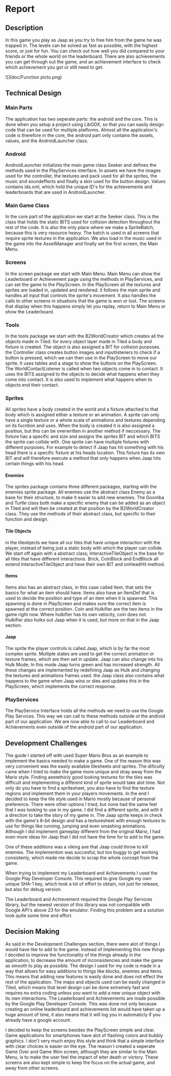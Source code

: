 # Report

## Description
In this game you play as Jaap as you try to free him from the game he was trapped in.
The levels can be solved as fast as possible, with the highest score, or just for fun.
You can check out how well you did compared to your friends or the whole world on the leaderboard.
There are also achievements you can get through out the game, and an achievement interface to check which achievement you got or still need to get.

![](doc/Function picto.png)

## Technical Design

### Main Parts
The application has two seperate parts: the android and the core.
This is done when you setup a project using LibGDX, so that you can easily design code that can be used for multiple platforms.
Almost all the application's code is therefore in the core, the android part only contains the assets, values, and the AndroidLauncher class.

### Android
AndroidLauncher initializes the main game class Seeker and defines the methods used in the PlayServices interface.
In assets we have the images used for the controller, the textures and pack used for all the sprites, the music and soundeffects and finally a skin used for the button design.
Values contains ids.xml, which hold the unique ID's for the achievements and leaderboards that are used in AndroidLauncher.

### Main Game Class
In the core part of the application we start at the Seeker class.
This is the class that holds the static BITS used for collision detection throughout the rest of the code.
It is also the only place where we make a SpriteBatch, because this is very resource heavy.
The batch is used in all screens that require sprite textures in the application.
We also load in the music used in the game into the AssetManager and finally set the first screen, the Main Menu.

### Screens
In the screen package we start with Main Menu. Main Menu can show the Leaderboard or Achievement page using the methods in PlayServices, and can set the game to the PlayScreen.
In the PlayScreen all the textures and sprites are loaded in, updated and rendered. it follows the main sprite and handles all input that controls the sprite's movement. It also handles the calls to other screens in situations that the game is won or lost.
The screens that display when this happens simply let you replay, return to Main Menu or show the Leaderboard.

### Tools
In the tools package we start with the B2WorldCreator which creates all the objects made in Tiled. for every object layer made in Tiled a body and fixture is created. The object is also assigned a BIT for collision purposes.
the Controller class creates button images and inputlisteners to check if a button is pressed, which we can then use in the PlayScreen to move our sprite. It uses tables and a stage to show the buttons on the PlayScreen.
The WorldContactListener is called when two objects come in to contact. It uses the BITS assigned to the objects to decide what happens when they come into contact. It is also used to implement what happens when to objects end their contact.

### Sprites
All sprites have a body created in the world and a fixture attached to that body which is assigned either a texture or an animation.
A sprite can only have a single texture or a whole scala of animations and textures depending on its fucntion and uses. When the body is created it is also assigned a position, but this can be overwritten in another method if neccessary. The fixture has a specific and size and assigns the sprites BIT and which BITS the sprite can collide with. One sprite can have multiple fixtures with different purposes. For example to detect if Jaap has hit something with his head there is a specific fixture at his heads location. This fixture has its own BIT and will therefore execute a method that only happens when Jaap hits certain things with his head.

#### Enemies
The sprites package contains three different packages, starting with the enemies sprite package.
All enemies use the abstract class Enemy as a base for their structure, to make it easier to add new enemies.
The Goomba and Turtle class both make a specific enemy that can be added as an object in Tiled and will then be created at that position by the B2WorldCreator class. They use the methods of their abstract class, but specific to their function and design.

#### Tile Objects
in the tileobjects we have all our tiles that have unique interaction with the player, instead of being just a static body with which the player can collide. We start off again with a abstract class; InteractiveTileObject is the base for all tiles that have different interactions. Brick, CoinBlock and EndBlock all extend InteractiveTileObject and have their own BIT and onHeadHit method.

#### Items
Items also has an abstract class, in this case called Item, that sets the basics for what an item should have. Items also have an ItemDef that is used to decide the position and type of an item when it is spawned. This spawning is done in PlayScreen and makes sure the correct item is spawned at the correct position. Coin and Hulkifier are the two items in the game right now. Where hulkifier has its own velocity, coin does not. Hulkifier also hulks out Jaap when it is used, but more on that in the Jaap section.

#### Jaap
The sprite the player controls is called Jaap, which is by far the most complex sprite. Multiple states are used to get the correct animation or texture frames, which are then set in update. Jaap can also change into his Hulk Mode; In this mode Jaap turns green and has increased strength. All these changes are implemented by redefining Jaap as Hulk and changing the textures and animations frames used. the Jaap class also contains what happens to the game when Jaap wins or dies and updates this in the PlayScreen, which implements the correct response.

### PlayServices
The PlayService Interface holds all the methods we need to use the Google Play Services. This way we can call to these methods outside ot the android part of our application. We are now able to call to our Leaderboard and Achievements even outside of the android part of our application.

## Development Challenges
The guide I started off with used Super Mario Bros as an example to implement the basics needed to make a game. One of the reason this was very convenient was the easily available tilesheets and sprites. The dificulty came when I tried to make the game more unique and stray away from the Mario style. Finding aestethicly good looking textures for the tiles was difficult and implementing a different kind of sprite would take alot time. Not only do you have to find a spritesheet, you also have to find the texture regions and implement them in your players movements. In the end I decided to keep the tile style used in Mario mostly because of personal preference. There were other options I tried, but none had the same feel that I was looking to use in my game. I did find a different sprite, and with it a direction to take the story of my game in. The Jaap sprite keeps in check with the game's 8-bit design and has a texturesheet with enough textures to use for things like running, jumping and even smashing animations. Although I did implement gameplay different from the original Mario, I had even more ideas for Jaap that I did not have the time for to add to the game.

One of these additions was a viking axe that Jaap could throw to kill enemies. The implemention was succesful, but too buggy to get working consistenly, which made me decide to scrap the whole concept from the game.

When trying to implement my Leaderboard and Achievements I used the Google Play Developer Console. This required to give Google my own unique SHA-1 key, which took a lot of effort to obtain, not just for release, but also for debug version.

The Leaderboard and Achievement required the Google Play Services library, but the newest version of this library was not compatible with Google API's above 23 for the emulator. Finding this problem and a solution took quite some time and effort.

## Decision Making
As said in the Development Challenges section, there were alot of things I would have like to add to the game. Instead of implementing this new things I decided to improve the functionality of the things already in the application, to decrease the amount of inconsistencies and make the game as smooth to play as possible. The design I used for my code is made in a way that allows for easy additions to things like blocks, enemies and items. This means that adding new features is easily done and does not effect the rest of the application. The maps and objects used can be easily changed in Tiled, which means that level design can be done extremely fast and requires no extra coding unless you want to add a new unique object with its own interactions. The Leaderboard and Achievements are made possible by the Google Play Developer Console. This was done not only because creating an online leaderboard and achievements list would have taken up a huge amount of time, it also means that it will log you in automaticly if you already have a google account.

I decided to keep the screens besides the PlayScreen simple and clear. Game applications for smartphones have alot of flashing colors and bubbly graphics. I don't very much enjoy this style and think that a simple interface with clear choices is easier on the eye. The reason I created a seperate Game Over and Game Won screen, although they are similar to the Main Menu, is to make the user feel the impact of eiter death or victory. These screens are also kept simple to keep the focus on the actual game, and away from other screens. 



